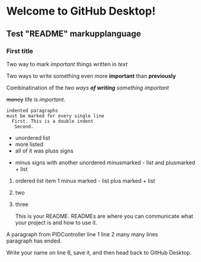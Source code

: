 # Welcome to GitHub Desktop!

## Test "README" markupplanguage

### First title

Two way to mark *important* things written in _text_

Two ways to write something even more **important** than __previously__

Combinatination of the _two ways **of writing** something important_

~~money~~ life is _important_.

    indented paragraphs  
    must be marked for every single line  
      First. This is a double indent    
       Second.  


+ unordered list
+ more listed
+ all of it was pluss signs
- minus signs with another unordered minusmarked - list and plusmarked + list 
1. ordered list item 1 minus marked - list plus marked + list
2. two
3. three

      This is your README. READMEs are where you can communicate what your project is and how to use it.  

A paragraph from PIDController
   line 1
   line 2
   many many lines  
paragraph has ended.

Write your name on line 6, save it, and then head back to GitHub Desktop.
